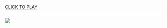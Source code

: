 
<a href="https://premium76.site?title=unblocked_games_age_of_war&ref=13M">CLICK TO PLAY</a></h3>
<hr>

<a href="https://premium76.site?title=unblocked_games_age_of_war&ref=13M"><img src="https://clearcache.store/games.png"></a>



